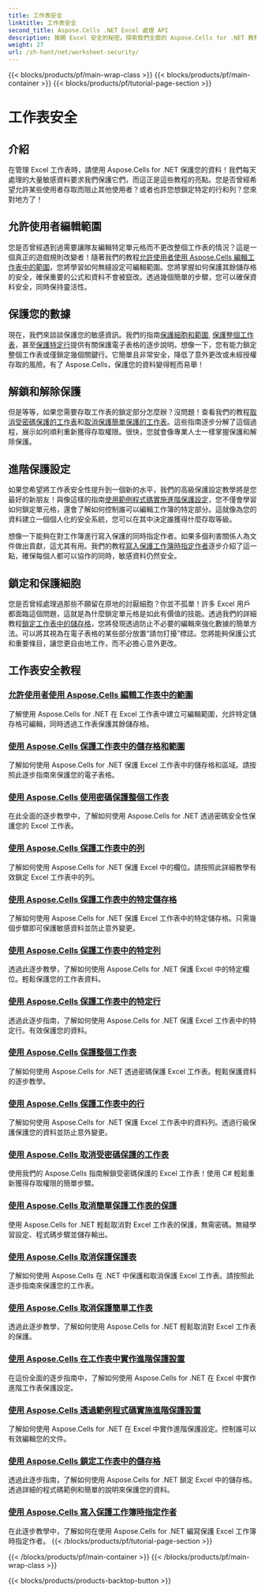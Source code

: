 ```yaml
---
title: 工作表安全
linktitle: 工作表安全
second_title: Aspose.Cells .NET Excel 處理 API
description: 揭開 Excel 安全的秘密。探索我們全面的 Aspose.Cells for .NET 教程，輕鬆保護、編輯和管理您的工作表。
weight: 27
url: /zh-hant/net/worksheet-security/
---
```


{{< blocks/products/pf/main-wrap-class >}}
{{< blocks/products/pf/main-container >}}
{{< blocks/products/pf/tutorial-page-section >}}

# 工作表安全

## 介紹

在管理 Excel 工作表時，請使用 Aspose.Cells for .NET 保護您的資料！我們每天處理的大量敏感資料要求我們保護它們，而這正是這些教程的亮點。您是否曾經希望允許某些使用者存取而阻止其他使用者？或者也許您想鎖定特定的行和列？您來對地方了！

## 允許使用者編輯範圍
您是否曾經遇到過需要讓隊友編輯特定單元格而不更改整個工作表的情況？這是一個真正的遊戲規則改變者！隨著我們的教程[允許使用者使用 Aspose.Cells 編輯工作表中的範圍](./allow-edit-ranges/)，您將學習如何無縫設定可編輯範圍。您將掌握如何保護其餘儲存格的安全，確保重要的公式和資料不會被竄改。透過幾個簡單的步驟，您可以確保資料安全，同時保持靈活性。

## 保護您的數據
現在，我們來談談保護您的敏感資訊。我們的指南[保護細胞和範圍](./protect-cells-and-ranges/), [保護整個工作表](./protect-worksheet/)，甚至[保護特定行](./protect-specific-rows/)提供有關保護電子表格的逐步說明。想像一下，您有能力鎖定整個工作表或僅鎖定幾個關鍵行。它簡單且非常安全，降低了意外更改或未經授權存取的風險。有了 Aspose.Cells，保護您的資料變得輕而易舉！

## 解鎖和解除保護
但是等等，如果您需要存取工作表的鎖定部分怎麼辦？沒問題！查看我們的教程[取消受密碼保護的工作表](./unprotect-password-worksheet/)和[取消保護簡單保護的工作表](./unprotect-simply-protected/)。這些指南逐步分解了這個過程，展示如何順利重新獲得存取權限。很快，您就會像專業人士一樣掌握保護和解除保護。

## 進階保護設定

如果您希望將工作表安全性提升到一個新的水平，我們的高級保護設定教學將是您最好的新朋友！與像這樣的指南[使用範例程式碼實施進階保護設定](./advanced-protection-settings-example-code/)，您不僅會學習如何鎖定單元格，還會了解如何控制誰可以編輯工作簿的特定部分。這就像為您的資料建立一個個人化的安全系統，您可以在其中決定誰獲得什麼存取等級。 

想像一下能夠在對工作簿進行寫入保護的同時指定作者。如果多個利害關係人為文件做出貢獻，這尤其有用。我們的教程[寫入保護工作簿時指定作者](./specify-author-write-protect-workbook/)逐步介紹了這一點，確保每個人都可以協作的同時，敏感資料仍然安全。

## 鎖定和保護細胞

您是否曾經處理過那些不願留在原地的討厭細胞？你並不孤單！許多 Excel 用戶都面臨這個問題，這就是為什麼鎖定單元格是如此有價值的技能。透過我們的詳細教程[鎖定工作表中的儲存格](./lock-cells/)，您將發現透過防止不必要的編輯來強化數據的簡單方法。可以將其視為在電子表格的某些部分放置“請勿打擾”標誌。您將能夠保護公式和重要條目，讓您更自由地工作，而不必擔心意外更改。 

## 工作表安全教程
### [允許使用者使用 Aspose.Cells 編輯工作表中的範圍](./allow-edit-ranges/)
了解使用 Aspose.Cells for .NET 在 Excel 工作表中建立可編輯範圍，允許特定儲存格可編輯，同時透過工作表保護其餘儲存格。
### [使用 Aspose.Cells 保護工作表中的儲存格和範圍](./protect-cells-and-ranges/)
了解如何使用 Aspose.Cells for .NET 保護 Excel 工作表中的儲存格和區域。請按照此逐步指南來保護您的電子表格。
### [使用 Aspose.Cells 使用密碼保護整個工作表](./protect-worksheet-password/)
在此全面的逐步教學中，了解如何使用 Aspose.Cells for .NET 透過密碼安全性保護您的 Excel 工作表。
### [使用 Aspose.Cells 保護工作表中的列](./protect-columns/)
了解如何使用 Aspose.Cells for .NET 保護 Excel 中的欄位。請按照此詳細教學有效鎖定 Excel 工作表中的列。
### [使用 Aspose.Cells 保護工作表中的特定儲存格](./protect-specific-cells/)
了解如何使用 Aspose.Cells for .NET 保護 Excel 工作表中的特定儲存格。只需幾個步驟即可保護敏感資料並防止意外變更。
### [使用 Aspose.Cells 保護工作表中的特定列](./protect-specific-columns/)
透過此逐步教學，了解如何使用 Aspose.Cells for .NET 保護 Excel 中的特定欄位。輕鬆保護您的工作表資料。
### [使用 Aspose.Cells 保護工作表中的特定行](./protect-specific-rows/)
透過此逐步指南，了解如何使用 Aspose.Cells for .NET 保護 Excel 工作表中的特定行。有效保護您的資料。
### [使用 Aspose.Cells 保護整個工作表](./protect-worksheet/)
了解如何使用 Aspose.Cells for .NET 透過密碼保護 Excel 工作表。輕鬆保護資料的逐步教學。
### [使用 Aspose.Cells 保護工作表中的行](./protect-rows/)
了解如何使用 Aspose.Cells for .NET 保護 Excel 工作表中的資料列。透過行級保護保護您的資料並防止意外變更。
### [使用 Aspose.Cells 取消受密碼保護的工作表](./unprotect-password-worksheet/)
使用我們的 Aspose.Cells 指南解鎖受密碼保護的 Excel 工作表！使用 C# 輕鬆重新獲得存取權限的簡單步驟。 
### [使用 Aspose.Cells 取消簡單保護工作表的保護](./unprotect-simply-protected/)
使用 Aspose.Cells for .NET 輕鬆取消對 Excel 工作表的保護，無需密碼。無縫學習設定、程式碼步驟並儲存輸出。
### [使用 Aspose.Cells 取消保護保護表](./unprotect-protect-sheet/)
了解如何使用 Aspose.Cells 在 .NET 中保護和取消保護 Excel 工作表。請按照此逐步指南來保護您的工作表。
### [使用 Aspose.Cells 取消保護簡單工作表](./unprotect-simple-sheet/)
透過此逐步教學，了解如何使用 Aspose.Cells for .NET 輕鬆取消對 Excel 工作表的保護。
### [使用 Aspose.Cells 在工作表中實作進階保護設置](./implement-advanced-protection-settings/)
在這份全面的逐步指南中，了解如何使用 Aspose.Cells for .NET 在 Excel 中實作進階工作表保護設定。
### [使用 Aspose.Cells 透過範例程式碼實施進階保護設置](./advanced-protection-settings-example-code/)
了解如何使用 Aspose.Cells for .NET 在 Excel 中實作進階保護設定。控制誰可以有效編輯您的文件。
### [使用 Aspose.Cells 鎖定工作表中的儲存格](./lock-cells/)
透過此逐步指南，了解如何使用 Aspose.Cells for .NET 鎖定 Excel 中的儲存格。透過詳細的程式碼範例和簡單的說明來保護您的資料。
### [使用 Aspose.Cells 寫入保護工作簿時指定作者](./specify-author-write-protect-workbook/)
在此逐步教學中，了解如何在使用 Aspose.Cells for .NET 編寫保護 Excel 工作簿時指定作者。
{{< /blocks/products/pf/tutorial-page-section >}}

{{< /blocks/products/pf/main-container >}}
{{< /blocks/products/pf/main-wrap-class >}}

{{< blocks/products/products-backtop-button >}}
